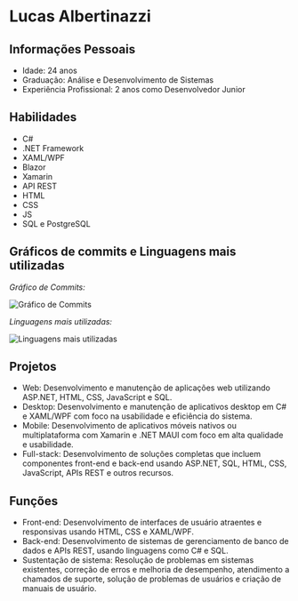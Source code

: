 # Lucas Albertinazzi

## Informações Pessoais

- Idade: 24 anos
- Graduação: Análise e Desenvolvimento de Sistemas
- Experiência Profissional: 2 anos como Desenvolvedor Junior

## Habilidades

- C#
- .NET Framework
- XAML/WPF
- Blazor
- Xamarin
- API REST
- HTML
- CSS
- JS
- SQL e PostgreSQL

## Gráficos de commits e Linguagens mais utilizadas

*Gráfico de Commits:*

![Gráfico de Commits](https://github-readme-stats.vercel.app/api?username=LucasAlbertinazzi&show_icons=true&theme=radical)

*Linguagens mais utilizadas:*

![Linguagens mais utilizadas](https://github-readme-stats.vercel.app/api/top-langs/?username=LucasAlbertinazzi&hide=php&layout=compact&theme=radical)

## Projetos

- Web: Desenvolvimento e manutenção de aplicações web utilizando ASP.NET, HTML, CSS, JavaScript e SQL.
- Desktop: Desenvolvimento e manutenção de aplicativos desktop em C# e XAML/WPF com foco na usabilidade e eficiência do sistema.
- Mobile: Desenvolvimento de aplicativos móveis nativos ou multiplataforma com Xamarin e .NET MAUI com foco em alta qualidade e usabilidade.
- Full-stack: Desenvolvimento de soluções completas que incluem componentes front-end e back-end usando ASP.NET, SQL, HTML, CSS, JavaScript, APIs REST e outros recursos.

## Funções

- Front-end: Desenvolvimento de interfaces de usuário atraentes e responsivas usando HTML, CSS e XAML/WPF.
- Back-end: Desenvolvimento de sistemas de gerenciamento de banco de dados e APIs REST, usando linguagens como C# e SQL.
- Sustentação de sistema: Resolução de problemas em sistemas existentes, correção de erros e melhoria de desempenho, atendimento a chamados de suporte, solução de problemas de usuários e criação de manuais de usuário.
